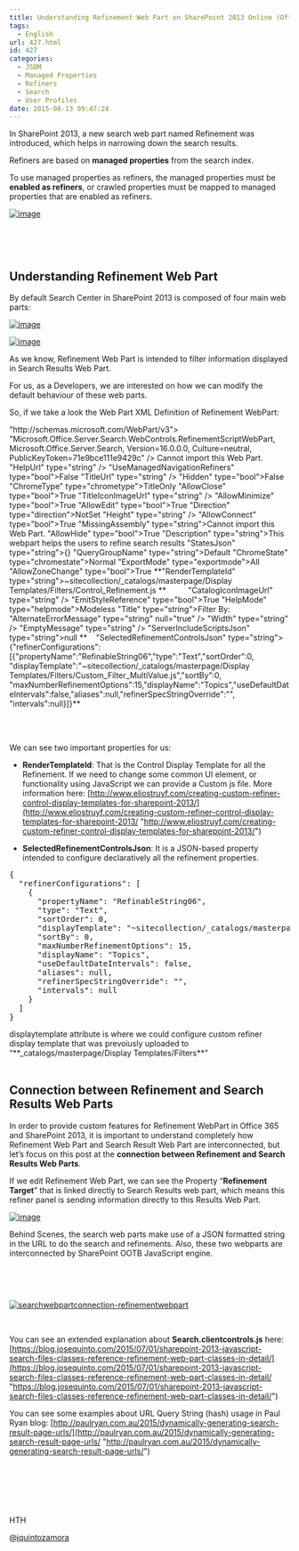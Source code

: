 ```yaml
---
title: Understanding Refinement Web Part on SharePoint 2013 Online (Office 365)
tags:
  - English
url: 427.html
id: 427
categories:
  - JSOM
  - Managed Properties
  - Refiners
  - Search
  - User Profiles
date: 2015-08-13 09:47:24
---
```


In SharePoint 2013, a new search web part named Refinement was introduced, which helps in narrowing down the search results.

Refiners are based on **managed properties** from the search index.

To use managed properties as refiners, the managed properties must be **enabled as refiners**, or crawled properties must be mapped to managed properties that are enabled as refiners.

[![image](https://blog.josequinto.com/wp-content/uploads/2015/08/image4_thumb.png "image")](https://blog.josequinto.com/wp-content/uploads/2015/08/image4.png)

&nbsp;

&nbsp;

## Understanding Refinement Web Part

By default Search Center in SharePoint 2013 is composed of four main web parts:

[![image](https://blog.josequinto.com/wp-content/uploads/2015/08/image_thumb.png "image")](https://blog.josequinto.com/wp-content/uploads/2015/08/image.png)

[![image](https://blog.josequinto.com/wp-content/uploads/2015/08/image_thumb1.png "image")](https://blog.josequinto.com/wp-content/uploads/2015/08/image1.png)

As we know, Refinement Web Part is intended to filter information displayed in Search Results Web Part.

For us, as a Developers, we are interested on how we can modify the default behaviour of these web parts.

So, if we take a look the Web Part XML Definition of Refinement WebPart:
<div id="codeSnippetWrapper"><webParts>
<webPart xmlns=<span class="str">"http://schemas.microsoft.com/WebPart/v3"</span>>
<metaData>
<type name=<span class="str">"Microsoft.Office.Server.Search.WebControls.RefinementScriptWebPart, Microsoft.Office.Server.Search, Version=16.0.0.0, Culture=neutral, PublicKeyToken=71e9bce111e9429c"</span> />
<importErrorMessage>Cannot import <span class="kwrd">this</span> Web Part.</importErrorMessage>
</metaData>
<data>
<properties>
<property name=<span class="str">"HelpUrl"</span> type=<span class="str">"string"</span> />
<property name=<span class="str">"UseManagedNavigationRefiners"</span> type=<span class="str">"bool"</span>>False</property>
<property name=<span class="str">"TitleUrl"</span> type=<span class="str">"string"</span> />
<property name=<span class="str">"Hidden"</span> type=<span class="str">"bool"</span>>False</property>
<property name=<span class="str">"ChromeType"</span> type=<span class="str">"chrometype"</span>>TitleOnly</property>
<property name=<span class="str">"AllowClose"</span> type=<span class="str">"bool"</span>>True</property>
<property name=<span class="str">"TitleIconImageUrl"</span> type=<span class="str">"string"</span> />
<property name=<span class="str">"AllowMinimize"</span> type=<span class="str">"bool"</span>>True</property>
<property name=<span class="str">"AllowEdit"</span> type=<span class="str">"bool"</span>>True</property>
<property name=<span class="str">"Direction"</span> type=<span class="str">"direction"</span>>NotSet</property>
<property name=<span class="str">"Height"</span> type=<span class="str">"string"</span> />
<property name=<span class="str">"AllowConnect"</span> type=<span class="str">"bool"</span>>True</property>
<property name=<span class="str">"MissingAssembly"</span> type=<span class="str">"string"</span>>Cannot import <span class="kwrd">this</span> Web Part.</property>
<property name=<span class="str">"AllowHide"</span> type=<span class="str">"bool"</span>>True</property>
<property name=<span class="str">"Description"</span> type=<span class="str">"string"</span>>This webpart helps the users to refine search results</property>
<property name=<span class="str">"StatesJson"</span> type=<span class="str">"string"</span>>{}</property>
<property name=<span class="str">"QueryGroupName"</span> type=<span class="str">"string"</span>>Default</property>
<property name=<span class="str">"ChromeState"</span> type=<span class="str">"chromestate"</span>>Normal</property>
<property name=<span class="str">"ExportMode"</span> type=<span class="str">"exportmode"</span>>All</property>
<property name=<span class="str">"AllowZoneChange"</span> type=<span class="str">"bool"</span>>True</property>
**<property name=<span class="str">"RenderTemplateId"</span> type=<span class="str">"string"</span>>~sitecollection/_catalogs/masterpage/Display Templates/Filters/Control_Refinement.js</property>
**          <property name=<span class="str">"CatalogIconImageUrl"</span> type=<span class="str">"string"</span> />
<property name=<span class="str">"EmitStyleReference"</span> type=<span class="str">"bool"</span>>True</property>
<property name=<span class="str">"HelpMode"</span> type=<span class="str">"helpmode"</span>>Modeless</property>
<property name=<span class="str">"Title"</span> type=<span class="str">"string"</span>>Filter By:</property>
<property name=<span class="str">"AlternateErrorMessage"</span> type=<span class="str">"string"</span> <span class="kwrd">null</span>=<span class="str">"true"</span> />
<property name=<span class="str">"Width"</span> type=<span class="str">"string"</span> />
<property name=<span class="str">"EmptyMessage"</span> type=<span class="str">"string"</span> />
<property name=<span class="str">"ServerIncludeScriptsJson"</span> type=<span class="str">"string"</span>><span class="kwrd">null</span></property>
**    <property name=<span class="str">"SelectedRefinementControlsJson"</span> type=<span class="str">"string"</span>>{<span class="str">"refinerConfigurations"</span>:[{<span class="str">"propertyName"</span>:<span class="str">"RefinableString06"</span>,<span class="str">"type"</span>:<span class="str">"Text"</span>,<span class="str">"sortOrder"</span>:0,
<span class="str">"displayTemplate"</span>:<span class="str">"~sitecollection/_catalogs/masterpage/Display Templates/Filters/Custom_Filter_MultiValue.js"</span>,<span class="str">"sortBy"</span>:0,
<span class="str">"maxNumberRefinementOptions"</span>:15,<span class="str">"displayName"</span>:<span class="str">"Topics"</span>,<span class="str">"useDefaultDateIntervals"</span>:<span class="kwrd">false</span>,<span class="str">"aliases"</span>:<span class="kwrd">null</span>,<span class="str">"refinerSpecStringOverride"</span>:<span class="str">""</span>,
<span class="str">"intervals"</span>:<span class="kwrd">null</span>}]}</property>**
</properties>
</data>
</webPart>
</webParts></div>
&nbsp;

&nbsp;

We can see two important properties for us:

- **RenderTemplateId**: That is the Control Display Template for all the Refinement. If we need to change some common UI element, or functionality using JavaScript we can provide a Custom js file. More information here: [http://www.eliostruyf.com/creating-custom-refiner-control-display-templates-for-sharepoint-2013/](http://www.eliostruyf.com/creating-custom-refiner-control-display-templates-for-sharepoint-2013/ "http://www.eliostruyf.com/creating-custom-refiner-control-display-templates-for-sharepoint-2013/")

- **SelectedRefinementControlsJson**: It is a JSON-based property intended to configure declaratively all the refinement properties.
<div id="codeSnippetWrapper">
<pre  class="js">{
  "refinerConfigurations": [
    {
      "propertyName": "RefinableString06",
      "type": "Text",
      "sortOrder": 0,
      "displayTemplate": "~sitecollection/_catalogs/masterpage/Display Templates/Filters/Custom_Filter_MultiValue.js",
      "sortBy": 0,
      "maxNumberRefinementOptions": 15,
      "displayName": "Topics",
      "useDefaultDateIntervals": false,
      "aliases": null,
      "refinerSpecStringOverride": "",
      "intervals": null
    }
  ]
}</pre>
displaytemplate attribute is where we could configure custom refiner display template that was prevoiusly uploaded to “**_catalogs/masterpage/Display Templates/Filters**”

</div>
&nbsp;

## Connection between Refinement and Search Results Web Parts

In order to provide custom features for Refinement WebPart in Office 365 and SharePoint 2013, it is important to understand completely how Refinement Web Part and Search Result Web Part are interconnected, but let’s focus on this post at the **connection between Refinement and Search Results Web Parts**.

If we edit Refinement Web Part, we can see the Property “**Refinement Target**” that is linked directly to Search Results web part, which means this refiner panel is sending information directly to this Results Web Part.

[![image](https://blog.josequinto.com/wp-content/uploads/2015/08/image_thumb2.png "image")](https://blog.josequinto.com/wp-content/uploads/2015/08/image2.png)

Behind Scenes, the search web parts make use of a JSON formatted string in the URL to do the search and refinements. Also, these two webparts are interconnected by SharePoint OOTB JavaScript engine.

&nbsp;

&nbsp;

[![searchwebpartconnection-refinementwebpart](https://blog.josequinto.com/wp-content/uploads/2015/08/searchwebpartconnection-refinementwebpart_thumb.jpg "searchwebpartconnection-refinementwebpart")](https://blog.josequinto.com/wp-content/uploads/2015/08/searchwebpartconnection-refinementwebpart.jpg)

&nbsp;

You can see an extended explanation about **Search.clientcontrols.js** here: [https://blog.josequinto.com/2015/07/01/sharepoint-2013-javascript-search-files-classes-reference-refinement-web-part-classes-in-detail/](https://blog.josequinto.com/2015/07/01/sharepoint-2013-javascript-search-files-classes-reference-refinement-web-part-classes-in-detail/ "https://blog.josequinto.com/2015/07/01/sharepoint-2013-javascript-search-files-classes-reference-refinement-web-part-classes-in-detail/")

You can see some examples about URL Query String (hash) usage in Paul Ryan blog: [http://paulryan.com.au/2015/dynamically-generating-search-result-page-urls/](http://paulryan.com.au/2015/dynamically-generating-search-result-page-urls/ "http://paulryan.com.au/2015/dynamically-generating-search-result-page-urls/")

&nbsp;

&nbsp;

&nbsp;

HTH

[@jquintozamora](https://twitter.com/jquintozamora)